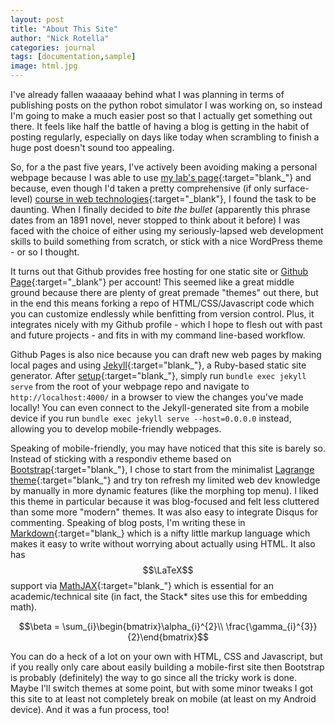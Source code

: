 ```yaml
---
layout: post
title: "About This Site"
author: "Nick Rotella"
categories: journal
tags: [documentation,sample]
image: html.jpg
---
```


I've already fallen waaaaay behind what I was planning in terms of publishing posts on the python robot simulator I was working on, so instead I'm going to make a much easier post so that I actually get something out there.  It feels like half the battle of having a blog is getting in the habit of posting regularly, especially on days like today when scrambling to finish a huge post doesn't sound too appealing.

So, for a the past five years, I've actively been avoiding making a personal webpage because I was able to use [my lab's page](http://www-clmc.usc.edu/Main/NickRotella){:target="blank_"} and because, even though I'd taken a pretty comprehensive (if only surface-level) [course in web technologies](http://cs-server.usc.edu:45678/courseinfo.html){:target="_blank"}, I found the task to be daunting.  When I finally decided to *bite the bullet* (apparently this phrase dates from an 1891 novel, never stopped to think about it before) I was faced with the choice of either using my seriously-lapsed web development skills to build something from scratch, or stick with a nice WordPress theme - or so I thought.

It turns out that Github provides free hosting for one static site or [Github Page](https://help.github.com/articles/what-is-github-pages/){:target="_blank"} per account!  This seemed like a great middle ground because there are plenty of great premade "themes" out there, but in the end this means forking a repo of HTML/CSS/Javascript code which you can customize endlessly while benfitting from version control.  Plus, it integrates nicely with my Github profile - which I hope to flesh out with past and future projects - and fits in with my command line-based workflow.

Github Pages is also nice because you can draft new web pages by making local pages and using [Jekyll](https://jekyllrb.com/){:target="blank_"}, a Ruby-based static site generator.  After [setup](https://help.github.com/articles/setting-up-your-github-pages-site-locally-with-jekyll/){:target="blank_"}, simply run ```bundle exec jekyll serve``` from the root of your webpage repo and navigate to ```http://localhost:4000/``` in a browser to view the changes you've made locally! You can even connect to the Jekyll-generated site from a mobile device if you run ```bundle exec jekyll serve --host=0.0.0.0``` instead, allowing you to develop mobile-friendly webpages.

Speaking of mobile-friendly, you may have noticed that this site is barely so. Instead of sticking with a respondiv etheme based on [Bootstrap](https://getbootstrap.com/javascript/){:target="blank_"}, I chose to start from the minimalist [Lagrange theme](https://github.com/LeNPaul/Lagrange){:target="blank_"} and try ton refresh my limited web dev knowledge by manually in more dynamic features (like the morphing top menu).  I liked this theme in particular because it was blog-focused and felt less cluttered than some more "modern" themes.  It was also easy to integrate Disqus for commenting.  Speaking of blog posts, I'm writing these in [Markdown](){:target="blank_} which is a nifty little markup language which makes it easy to write without worrying about actually using HTML.  It also has $$\LaTeX$$ support via [MathJAX](https://www.mathjax.org/){:target="blank_"} which is essential for an academic/technical site (in fact, the Stack* sites use this for embedding math). 

$$\beta = \sum_{i}\begin{bmatrix}\alpha_{i}^{2}\\ \frac{\gamma_{i}^{3}}{2}\end{bmatrix}$$

You can do a heck of a lot on your own with HTML, CSS and Javascript, but if you really only care about easily building a mobile-first site then Bootstrap is probably (definitely) the way to go since all the tricky work is done.  Maybe I'll switch themes at some point, but with some minor tweaks I got this site to at least not completely break on mobile (at least on my Android device).  And it was a fun process, too! 
